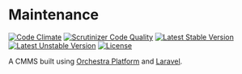 # Maintenance

[![Code Climate](https://codeclimate.com/github/stevebauman/maintenance/badges/gpa.svg)](https://codeclimate.com/github/stevebauman/maintenance)
[![Scrutinizer Code Quality](https://scrutinizer-ci.com/g/stevebauman/maintenance/badges/quality-score.png?b=master)](https://scrutinizer-ci.com/g/stevebauman/maintenance/?branch=master)
[![Latest Stable Version](https://poser.pugx.org/stevebauman/maintenance/v/stable.svg)](https://packagist.org/packages/stevebauman/maintenance)
[![Latest Unstable Version](https://poser.pugx.org/stevebauman/maintenance/v/unstable.svg)](https://packagist.org/packages/stevebauman/maintenance) 
[![License](https://poser.pugx.org/stevebauman/maintenance/license.svg)](https://packagist.org/packages/stevebauman/maintenance)

A CMMS built using [Orchestra Platform](http://orchestraplatform.com/) and [Laravel](http://laravel.com).
